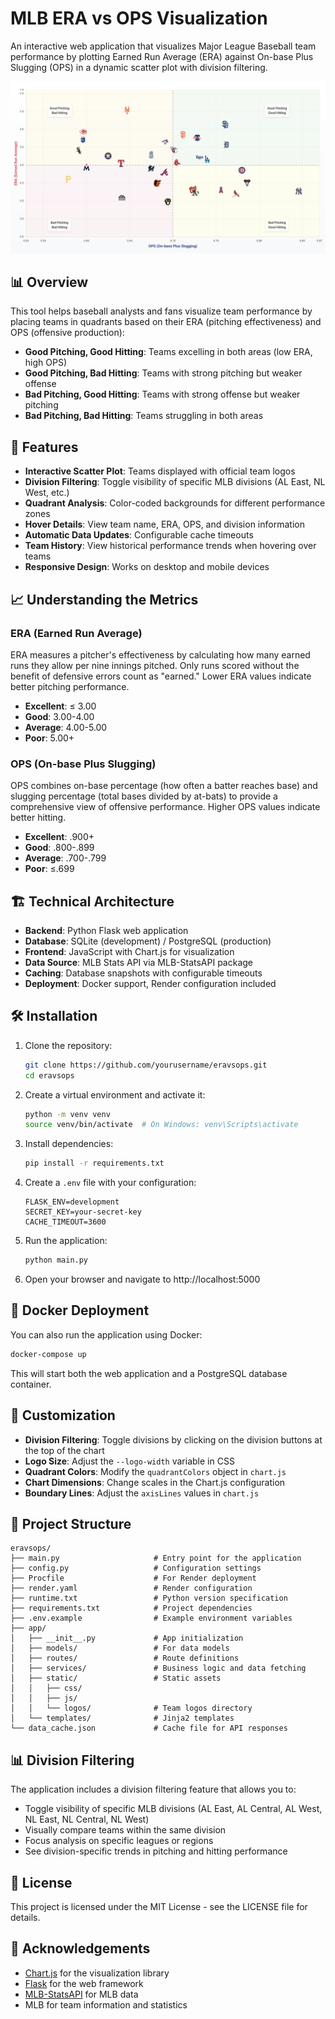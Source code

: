 # MLB ERA vs OPS Visualization

An interactive web application that visualizes Major League Baseball team performance by plotting Earned Run Average (ERA) against On-base Plus Slugging (OPS) in a dynamic scatter plot with division filtering.

![MLB ERA vs OPS Screenshot](app/static/preview.png)

## 📊 Overview

This tool helps baseball analysts and fans visualize team performance by placing teams in quadrants based on their ERA (pitching effectiveness) and OPS (offensive production):

- **Good Pitching, Good Hitting**: Teams excelling in both areas (low ERA, high OPS)
- **Good Pitching, Bad Hitting**: Teams with strong pitching but weaker offense
- **Bad Pitching, Good Hitting**: Teams with strong offense but weaker pitching
- **Bad Pitching, Bad Hitting**: Teams struggling in both areas

## 🚀 Features

- **Interactive Scatter Plot**: Teams displayed with official team logos
- **Division Filtering**: Toggle visibility of specific MLB divisions (AL East, NL West, etc.)
- **Quadrant Analysis**: Color-coded backgrounds for different performance zones
- **Hover Details**: View team name, ERA, OPS, and division information
- **Automatic Data Updates**: Configurable cache timeouts
- **Team History**: View historical performance trends when hovering over teams
- **Responsive Design**: Works on desktop and mobile devices

## 📈 Understanding the Metrics

### ERA (Earned Run Average)

ERA measures a pitcher's effectiveness by calculating how many earned runs they allow per nine innings pitched. Only runs scored without the benefit of defensive errors count as "earned." Lower ERA values indicate better pitching performance.

- **Excellent**: ≤ 3.00
- **Good**: 3.00-4.00
- **Average**: 4.00-5.00
- **Poor**: 5.00+

### OPS (On-base Plus Slugging)

OPS combines on-base percentage (how often a batter reaches base) and slugging percentage (total bases divided by at-bats) to provide a comprehensive view of offensive performance. Higher OPS values indicate better hitting.

- **Excellent**: .900+
- **Good**: .800-.899
- **Average**: .700-.799
- **Poor**: ≤.699

## 🏗️ Technical Architecture

- **Backend**: Python Flask web application
- **Database**: SQLite (development) / PostgreSQL (production)
- **Frontend**: JavaScript with Chart.js for visualization
- **Data Source**: MLB Stats API via MLB-StatsAPI package
- **Caching**: Database snapshots with configurable timeouts
- **Deployment**: Docker support, Render configuration included

## 🛠️ Installation

1. Clone the repository:
   ```bash
   git clone https://github.com/yourusername/eravsops.git
   cd eravsops
   ```

2. Create a virtual environment and activate it:
   ```bash
   python -m venv venv
   source venv/bin/activate  # On Windows: venv\Scripts\activate
   ```

3. Install dependencies:
   ```bash
   pip install -r requirements.txt
   ```

4. Create a `.env` file with your configuration:
   ```
   FLASK_ENV=development
   SECRET_KEY=your-secret-key
   CACHE_TIMEOUT=3600
   ```

5. Run the application:
   ```bash
   python main.py
   ```

6. Open your browser and navigate to http://localhost:5000

## 🐳 Docker Deployment

You can also run the application using Docker:

```bash
docker-compose up
```

This will start both the web application and a PostgreSQL database container.

## 📱 Customization

- **Division Filtering**: Toggle divisions by clicking on the division buttons at the top of the chart
- **Logo Size**: Adjust the `--logo-width` variable in CSS
- **Quadrant Colors**: Modify the `quadrantColors` object in `chart.js`
- **Chart Dimensions**: Change scales in the Chart.js configuration
- **Boundary Lines**: Adjust the `axisLines` values in `chart.js`

## 📂 Project Structure

```
eravsops/
├── main.py                     # Entry point for the application
├── config.py                   # Configuration settings
├── Procfile                    # For Render deployment
├── render.yaml                 # Render configuration
├── runtime.txt                 # Python version specification
├── requirements.txt            # Project dependencies
├── .env.example                # Example environment variables
├── app/
│   ├── __init__.py             # App initialization
│   ├── models/                 # For data models
│   ├── routes/                 # Route definitions
│   ├── services/               # Business logic and data fetching
│   ├── static/                 # Static assets
│   │   ├── css/
│   │   ├── js/
│   │   └── logos/              # Team logos directory
│   └── templates/              # Jinja2 templates
└── data_cache.json             # Cache file for API responses
```

## 📊 Division Filtering

The application includes a division filtering feature that allows you to:

- Toggle visibility of specific MLB divisions (AL East, AL Central, AL West, NL East, NL Central, NL West)
- Visually compare teams within the same division
- Focus analysis on specific leagues or regions
- See division-specific trends in pitching and hitting performance

## 📄 License

This project is licensed under the MIT License - see the LICENSE file for details.

## 🙏 Acknowledgements

- [Chart.js](https://www.chartjs.org/) for the visualization library
- [Flask](https://flask.palletsprojects.com/) for the web framework
- [MLB-StatsAPI](https://github.com/toddrob99/MLB-StatsAPI) for MLB data
- MLB for team information and statistics